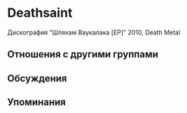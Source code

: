 # Deathsaint

Дискография
"Шляхам Ваукалака [EP]" 2010, Death Metal

## Отношения с другими группами


## Обсуждения


## Упоминания

